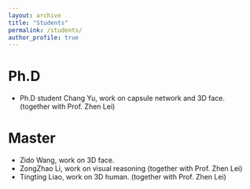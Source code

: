 ```yaml
---
layout: archive
title: "Students"
permalink: /students/
author_profile: true
---
```



Ph.D
======
* Ph.D student Chang Yu, work on capsule network and 3D face. (together with Prof. Zhen Lei)

Master
======
* Zido Wang, work on 3D face.
* ZongZhao Li, work on visual reasoning (together with Prof. Zhen Lei)
* Tingting Liao, work on 3D human. (together with Prof. Zhen Lei)
